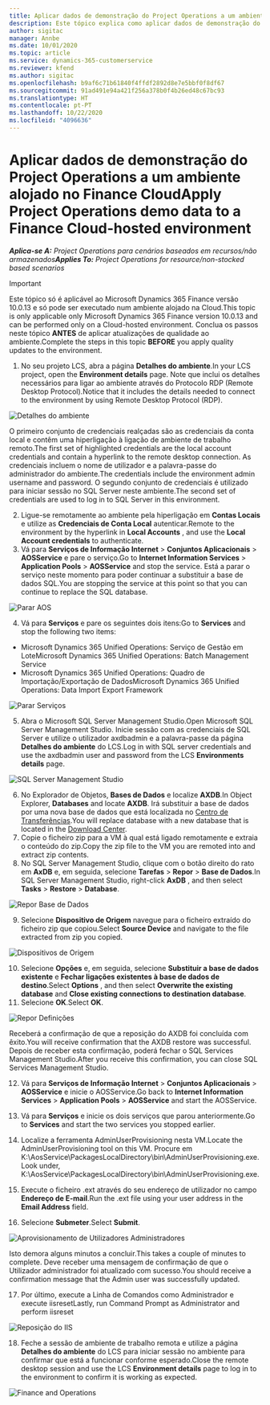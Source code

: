 ```yaml
---
title: Aplicar dados de demonstração do Project Operations a um ambiente alojado no Finance Cloud
description: Este tópico explica como aplicar dados de demonstração do Project Operations a um ambiente alojado na Cloud do Dynamics 365 Finance.
author: sigitac
manager: Annbe
ms.date: 10/01/2020
ms.topic: article
ms.service: dynamics-365-customerservice
ms.reviewer: kfend
ms.author: sigitac
ms.openlocfilehash: b9af6c71b61840f4ffdf2892d8e7e5bbf0f8df67
ms.sourcegitcommit: 91ad491e94a421f256a378b0f4b26ed48c67bc93
ms.translationtype: HT
ms.contentlocale: pt-PT
ms.lasthandoff: 10/22/2020
ms.locfileid: "4096636"
---
```

# <a name="apply-project-operations-demo-data-to-a-finance-cloud-hosted-environment"></a><span data-ttu-id="0be2e-103">Aplicar dados de demonstração do Project Operations a um ambiente alojado no Finance Cloud</span><span class="sxs-lookup"><span data-stu-id="0be2e-103">Apply Project Operations demo data to a Finance Cloud-hosted environment</span></span>

<span data-ttu-id="0be2e-104">_**Aplica-se A:** Project Operations para cenários baseados em recursos/não armazenados_</span><span class="sxs-lookup"><span data-stu-id="0be2e-104">_**Applies To:** Project Operations for resource/non-stocked based scenarios_</span></span>

> [!IMPORTANT]
> <span data-ttu-id="0be2e-105">Este tópico só é aplicável ao Microsoft Dynamics 365 Finance versão 10.0.13 e só pode ser executado num ambiente alojado na Cloud.</span><span class="sxs-lookup"><span data-stu-id="0be2e-105">This topic is only applicable only Microsoft Dynamics 365 Finance version 10.0.13 and can be performed only on a Cloud-hosted environment.</span></span> <span data-ttu-id="0be2e-106">Conclua os passos neste tópico **ANTES** de aplicar atualizações de qualidade ao ambiente.</span><span class="sxs-lookup"><span data-stu-id="0be2e-106">Complete the steps in this topic **BEFORE** you apply quality updates to the environment.</span></span>

1. <span data-ttu-id="0be2e-107">No seu projeto LCS, abra a página **Detalhes do ambiente**.</span><span class="sxs-lookup"><span data-stu-id="0be2e-107">In your LCS project, open the **Environment details** page.</span></span> <span data-ttu-id="0be2e-108">Note que inclui os detalhes necessários para ligar ao ambiente através do Protocolo RDP (Remote Desktop Protocol).</span><span class="sxs-lookup"><span data-stu-id="0be2e-108">Notice that it includes the details needed to connect to the environment by using Remote Desktop Protocol (RDP).</span></span>

![Detalhes do ambiente ](./media/1EnvironmentDetails.png)

<span data-ttu-id="0be2e-110">O primeiro conjunto de credenciais realçadas são as credenciais da conta local e contêm uma hiperligação à ligação de ambiente de trabalho remoto.</span><span class="sxs-lookup"><span data-stu-id="0be2e-110">The first set of highlighted credentials are the local account credentials and contain a hyperlink to the remote desktop connection.</span></span> <span data-ttu-id="0be2e-111">As credenciais incluem o nome de utilizador e a palavra-passe do administrador do ambiente.</span><span class="sxs-lookup"><span data-stu-id="0be2e-111">The credentials include the environment admin username and password.</span></span> <span data-ttu-id="0be2e-112">O segundo conjunto de credenciais é utilizado para iniciar sessão no SQL Server neste ambiente.</span><span class="sxs-lookup"><span data-stu-id="0be2e-112">The second set of credentials are used to log in to SQL Server in this environment.</span></span>

2. <span data-ttu-id="0be2e-113">Ligue-se remotamente ao ambiente pela hiperligação em **Contas Locais** e utilize as **Credenciais de Conta Local** autenticar.</span><span class="sxs-lookup"><span data-stu-id="0be2e-113">Remote to the environment by the hyperlink in **Local Accounts** , and use the **Local Account credentials** to authenticate.</span></span>
3. <span data-ttu-id="0be2e-114">Vá para **Serviços de Informação Internet** > **Conjuntos Aplicacionais** > **AOSService** e pare o serviço.</span><span class="sxs-lookup"><span data-stu-id="0be2e-114">Go to **Internet Information Services** > **Application Pools** > **AOSService** and stop the service.</span></span> <span data-ttu-id="0be2e-115">Está a parar o serviço neste momento para poder continuar a substituir a base de dados SQL.</span><span class="sxs-lookup"><span data-stu-id="0be2e-115">You are stopping the service at this point so that you can continue to replace the SQL database.</span></span>

![Parar AOS](./media/2StopAOS.png)

4. <span data-ttu-id="0be2e-117">Vá para **Serviços** e pare os seguintes dois itens:</span><span class="sxs-lookup"><span data-stu-id="0be2e-117">Go to **Services** and stop the following two items:</span></span>

- <span data-ttu-id="0be2e-118">Microsoft Dynamics 365 Unified Operations: Serviço de Gestão em Lote</span><span class="sxs-lookup"><span data-stu-id="0be2e-118">Microsoft Dynamics 365 Unified Operations: Batch Management Service</span></span>
- <span data-ttu-id="0be2e-119">Microsoft Dynamics 365 Unified Operations: Quadro de Importação/Exportação de Dados</span><span class="sxs-lookup"><span data-stu-id="0be2e-119">Microsoft Dynamics 365 Unified Operations: Data Import Export Framework</span></span>

![Parar Serviços](./media/3StopServices.png)

5. <span data-ttu-id="0be2e-121">Abra o Microsoft SQL Server Management Studio.</span><span class="sxs-lookup"><span data-stu-id="0be2e-121">Open Microsoft SQL Server Management Studio.</span></span> <span data-ttu-id="0be2e-122">Inicie sessão com as credenciais de SQL Server e utilize o utilizador axdbadmin e a palavra-passe da página **Detalhes do ambiente** do LCS.</span><span class="sxs-lookup"><span data-stu-id="0be2e-122">Log in with SQL server credentials and use the axdbadmin user and password from the LCS **Environments details** page.</span></span>

![SQL Server Management Studio](./media/4SSMS.png)

6. <span data-ttu-id="0be2e-124">No Explorador de Objetos, **Bases de Dados** e localize **AXDB**.</span><span class="sxs-lookup"><span data-stu-id="0be2e-124">In Object Explorer, **Databases** and locate **AXDB**.</span></span> <span data-ttu-id="0be2e-125">Irá substituir a base de dados por uma nova base de dados que está localizada no [Centro de Transferências](https://download.microsoft.com/download/1/a/3/1a314bd2-b082-4a87-abdc-1ba26c92b63d/ProjOpsDemoDataFOGARelease.zip).</span><span class="sxs-lookup"><span data-stu-id="0be2e-125">You will replace database with a new database that is located in the [Download Center](https://download.microsoft.com/download/1/a/3/1a314bd2-b082-4a87-abdc-1ba26c92b63d/ProjOpsDemoDataFOGARelease.zip).</span></span> 
7. <span data-ttu-id="0be2e-126">Copie o ficheiro zip para a VM à qual está ligado remotamente e extraia o conteúdo do zip.</span><span class="sxs-lookup"><span data-stu-id="0be2e-126">Copy the zip file to the VM you are remoted into and extract zip contents.</span></span>
8. <span data-ttu-id="0be2e-127">No SQL Server Management Studio, clique com o botão direito do rato em **AxDB** e, em seguida, selecione **Tarefas** > **Repor** > **Base de Dados**.</span><span class="sxs-lookup"><span data-stu-id="0be2e-127">In SQL Server Management Studio, right-click **AxDB** , and then select **Tasks** > **Restore** > **Database**.</span></span>

![Repor Base de Dados](./media/5RestoreDatabase.png)

9. <span data-ttu-id="0be2e-129">Selecione **Dispositivo de Origem** navegue para o ficheiro extraído do ficheiro zip que copiou.</span><span class="sxs-lookup"><span data-stu-id="0be2e-129">Select **Source Device** and navigate to the file extracted from zip you copied.</span></span>

![Dispositivos de Origem](./media/6SourceDevice.png)

10. <span data-ttu-id="0be2e-131">Selecione **Opções** e, em seguida, selecione **Substituir a base de dados existente** e **Fechar ligações existentes à base de dados de destino**.</span><span class="sxs-lookup"><span data-stu-id="0be2e-131">Select **Options** , and then select **Overwrite the existing database** and **Close existing connections to destination database**.</span></span> 
11. <span data-ttu-id="0be2e-132">Selecione **OK**.</span><span class="sxs-lookup"><span data-stu-id="0be2e-132">Select **OK**.</span></span>

![Repor Definições](./media/7RestoreSetting.png)

<span data-ttu-id="0be2e-134">Receberá a confirmação de que a reposição do AXDB foi concluída com êxito.</span><span class="sxs-lookup"><span data-stu-id="0be2e-134">You will receive confirmation that the AXDB restore was successful.</span></span> <span data-ttu-id="0be2e-135">Depois de receber esta confirmação, poderá fechar o SQL Services Management Studio.</span><span class="sxs-lookup"><span data-stu-id="0be2e-135">After you receive this confirmation, you can close SQL Services Management Studio.</span></span>

12. <span data-ttu-id="0be2e-136">Vá para **Serviços de Informação Internet** > **Conjuntos Aplicacionais** > **AOSService** e inicie o AOSService.</span><span class="sxs-lookup"><span data-stu-id="0be2e-136">Go back to **Internet Information Services** > **Application Pools** > **AOSService** and start the AOSService.</span></span>
13. <span data-ttu-id="0be2e-137">Vá para **Serviços** e inicie os dois serviços que parou anteriormente.</span><span class="sxs-lookup"><span data-stu-id="0be2e-137">Go to **Services** and start the two services you stopped earlier.</span></span>

14. <span data-ttu-id="0be2e-138">Localize a ferramenta AdminUserProvisioning nesta VM.</span><span class="sxs-lookup"><span data-stu-id="0be2e-138">Locate the AdminUserProvisioning tool on this VM.</span></span> <span data-ttu-id="0be2e-139">Procure em K:\AosService\PackagesLocalDirectory\bin\AdminUserProvisioning.exe.</span><span class="sxs-lookup"><span data-stu-id="0be2e-139">Look under, K:\AosService\PackagesLocalDirectory\bin\AdminUserProvisioning.exe.</span></span>
15. <span data-ttu-id="0be2e-140">Execute o ficheiro .ext através do seu endereço de utilizador no campo **Endereço de E-mail**.</span><span class="sxs-lookup"><span data-stu-id="0be2e-140">Run the .ext file using your user address in the **Email Address** field.</span></span> 
16. <span data-ttu-id="0be2e-141">Selecione **Submeter**.</span><span class="sxs-lookup"><span data-stu-id="0be2e-141">Select **Submit**.</span></span>

![Aprovisionamento de Utilizadores Administradores](./media/8AdminUserProvisioning.png)

<span data-ttu-id="0be2e-143">Isto demora alguns minutos a concluir.</span><span class="sxs-lookup"><span data-stu-id="0be2e-143">This takes a couple of minutes to complete.</span></span> <span data-ttu-id="0be2e-144">Deve receber uma mensagem de confirmação de que o Utilizador administrador foi atualizado com sucesso.</span><span class="sxs-lookup"><span data-stu-id="0be2e-144">You should receive a confirmation message that the Admin user was successfully updated.</span></span>

17. <span data-ttu-id="0be2e-145">Por último, execute a Linha de Comandos como Administrador e execute iisreset</span><span class="sxs-lookup"><span data-stu-id="0be2e-145">Lastly, run Command Prompt as Administrator and perform iisreset</span></span>

![Reposição do IIS](./media/9IISReset.png)

18. <span data-ttu-id="0be2e-147">Feche a sessão de ambiente de trabalho remota e utilize a página **Detalhes do ambiente** do LCS para iniciar sessão no ambiente para confirmar que está a funcionar conforme esperado.</span><span class="sxs-lookup"><span data-stu-id="0be2e-147">Close the remote desktop session and use the LCS **Environment details** page to log in to the environment to confirm it is working as expected.</span></span>

![Finance and Operations](./media/10FinanceAndOperations.png)
